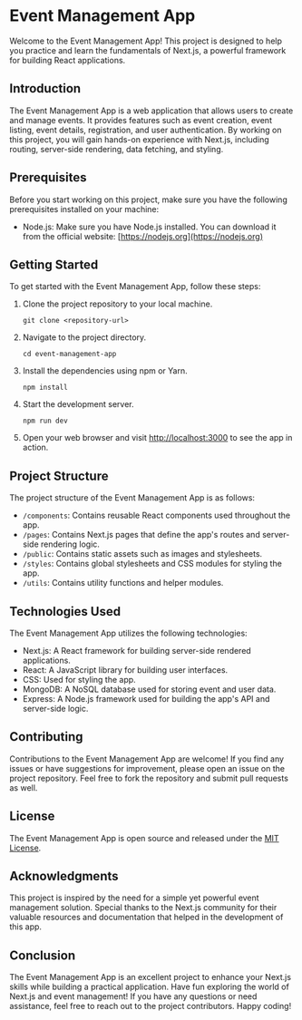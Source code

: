 
# Event Management App

Welcome to the Event Management App! This project is designed to help you practice and learn the fundamentals of Next.js, a powerful framework for building React applications.

## Introduction

The Event Management App is a web application that allows users to create and manage events. It provides features such as event creation, event listing, event details, registration, and user authentication. By working on this project, you will gain hands-on experience with Next.js, including routing, server-side rendering, data fetching, and styling.

## Prerequisites

Before you start working on this project, make sure you have the following prerequisites installed on your machine:

- Node.js: Make sure you have Node.js installed. You can download it from the official website: [https://nodejs.org](https://nodejs.org)

## Getting Started

To get started with the Event Management App, follow these steps:

1. Clone the project repository to your local machine.
   ```
   git clone <repository-url>
   ```

2. Navigate to the project directory.
   ```
   cd event-management-app
   ```

3. Install the dependencies using npm or Yarn.
   ```
   npm install
   ```

4. Start the development server.
   ```
   npm run dev
   ```

5. Open your web browser and visit [http://localhost:3000](http://localhost:3000) to see the app in action.

## Project Structure

The project structure of the Event Management App is as follows:

- `/components`: Contains reusable React components used throughout the app.
- `/pages`: Contains Next.js pages that define the app's routes and server-side rendering logic.
- `/public`: Contains static assets such as images and stylesheets.
- `/styles`: Contains global stylesheets and CSS modules for styling the app.
- `/utils`: Contains utility functions and helper modules.

## Technologies Used

The Event Management App utilizes the following technologies:

- Next.js: A React framework for building server-side rendered applications.
- React: A JavaScript library for building user interfaces.
- CSS: Used for styling the app.
- MongoDB: A NoSQL database used for storing event and user data.
- Express: A Node.js framework used for building the app's API and server-side logic.

## Contributing

Contributions to the Event Management App are welcome! If you find any issues or have suggestions for improvement, please open an issue on the project repository. Feel free to fork the repository and submit pull requests as well.

## License

The Event Management App is open source and released under the [MIT License](LICENSE.md).

## Acknowledgments

This project is inspired by the need for a simple yet powerful event management solution. Special thanks to the Next.js community for their valuable resources and documentation that helped in the development of this app.

## Conclusion

The Event Management App is an excellent project to enhance your Next.js skills while building a practical application. Have fun exploring the world of Next.js and event management! If you have any questions or need assistance, feel free to reach out to the project contributors. Happy coding!
 
 
